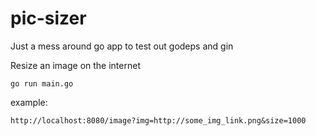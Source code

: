 # pic-sizer

Just a mess around go app to test out godeps and gin

Resize an image on the internet

    go run main.go

example:

    http://localhost:8080/image?img=http://some_img_link.png&size=1000
